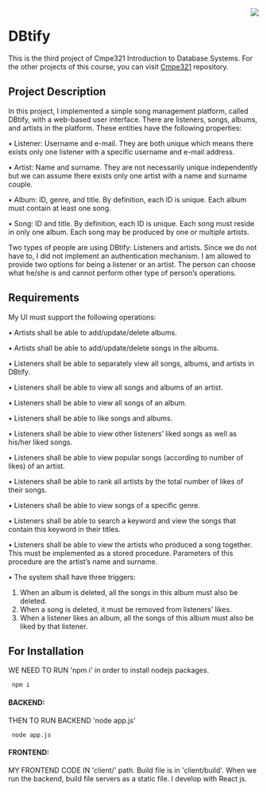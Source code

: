 <img align="right" src="https://user-images.githubusercontent.com/32341138/87282744-3d27a600-c4fd-11ea-8a98-449f22a9b9d7.png">

# DBtify

This is the third project of Cmpe321 Introduction to Database Systems. For the other projects of this course, you can visit [Cmpe321](https://github.com/afra-akbas/cmpe321) repository.

## Project Description
In this project, I implemented a simple song management platform,
called DBtify, with a web-based user interface. There are listeners, songs, albums,
and artists in the platform. These entities have the following properties:

• Listener: Username and e-mail. They are both unique which means there exists
only one listener with a specific username and e-mail address.

• Artist: Name and surname. They are not necessarily unique independently but
we can assume there exists only one artist with a name and surname couple.

• Album: ID, genre, and title. By definition, each ID is unique. Each album must
contain at least one song.

• Song: ID and title. By definition, each ID is unique. Each song must reside in
only one album. Each song may be produced by one or multiple artists.

Two types of people are using DBtify: Listeners and artists. Since we do not have to, I did not
implement an authentication mechanism. I am allowed to provide two options for
being a listener or an artist. The person can choose what he/she is and cannot perform
other type of person’s operations.

## Requirements
My UI must support the following operations:

• Artists shall be able to add/update/delete albums.

• Artists shall be able to add/update/delete songs in the albums.

• Listeners shall be able to separately view all songs, albums, and artists in DBtify.

• Listeners shall be able to view all songs and albums of an artist.

• Listeners shall be able to view all songs of an album.

• Listeners shall be able to like songs and albums.

• Listeners shall be able to view other listeners’ liked songs as well as his/her liked
songs.

• Listeners shall be able to view popular songs (according to number of likes) of an
artist.

• Listeners shall be able to rank all artists by the total number of likes of their songs.

• Listeners shall be able to view songs of a specific genre.

• Listeners shall be able to search a keyword and view the songs that contain this
keyword in their titles.

• Listeners shall be able to view the artists who produced a song together. This must
be implemented as a stored procedure. Parameters of this procedure are the
artist’s name and surname.

• The system shall have three triggers:
1. When an album is deleted, all the songs in this album must also be deleted.
2. When a song is deleted, it must be removed from listeners’ likes.
3. When a listener likes an album, all the songs of this album must also be liked
by that listener.

## For Installation
WE NEED TO RUN 'npm i' in order to install nodejs packages.

     npm i

#### BACKEND: 
THEN TO RUN BACKEND 'node app.js' 

     node app.js

#### FRONTEND:
MY FRONTEND CODE IN 'client/' path. Build file is in 'client/build'. When we run the backend, build file servers as a static file. I develop with React js. 

